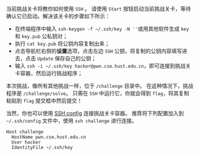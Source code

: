 当前挑战关卡将教你如何使用 `SSH` 。
请使用 `Start` 按钮启动当前挑战关卡，等待确认它已启动。解决该关卡的步骤如下所示：

- 在终端程序中输入 `ssh-keygen -f ~/.ssh/key -N ''`或用其他软件生成 `key` 和 `key.pub` 公私钥对；
- 执行 `cat key.pub` 将公钥内容复制出来；
- 点击导航栏右侧的**设置**选项，点击左边 `SSH` 公钥，将复制的公钥内容填写进去，点击 `Update` 保存自己的公钥；
- 输入 `ssh -i ~/.ssh/key hacker@pwn.cse.hust.edu.cn`，即可连接到挑战关卡容器，然后运行挑战程序；

本次挑战，像所有其他挑战一样，位于 `/challenge` 目录中。
在这种情况下，挑战程序是 `/challenge/solve`。
只需在 `SSH` 中运行它，你就会得到 `flag`，将其复制粘贴到 `flag` 提交框中然后提交！

当然，你也可以使用 [SSH config](https://linux.die.net/man/5/ssh_config) 连接挑战关卡容器。
推荐将下列配置加入到 `~/.ssh/config` 文件中，使用 `ssh challenge` 进行连接。

```
Host challenge
  HostName pwn.cse.hust.edu.cn
  User hacker
  IdentityFile ~/.ssh/key
```
